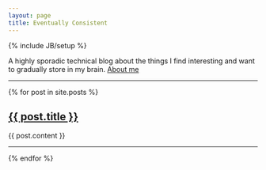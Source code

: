 ```yaml
---
layout: page
title: Eventually Consistent
---
```

{% include JB/setup %}

A highly sporadic technical blog about the things I find interesting and want to gradually store in my brain. [About me](about.html)

-------------------------------------------------------

{% for post in site.posts %}
<p><a href="{{ post.url }}"><h2>{{ post.title }}</h2></a></p>
<p>{{ post.content }}</p>

-------------------------------------------------------
{% endfor %}

